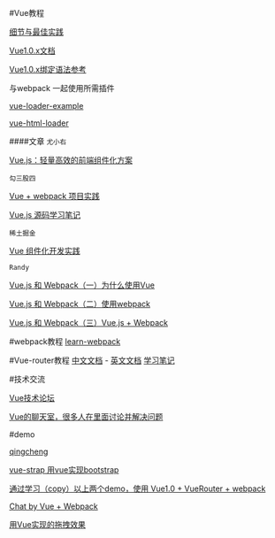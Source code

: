 #Vue教程

[细节与最佳实践](http://vuejs.org/guide/best-practices.html)

[Vue1.0.x文档](http://vuejs.org/)

[Vue1.0.x绑定语法参考](https://github.com/vuejs/vue/issues/1325)

与webpack 一起使用所需插件

[vue-loader-example](https://github.com/vuejs/vue-loader-example)

[vue-html-loader](https://github.com/vuejs/vue-html-loader)

####文章
`尤小右`

[Vue.js：轻量高效的前端组件化方案](http://www.csdn.net/article/1970-01-01/2825439)

`勾三股四`

[Vue + webpack 项目实践](http://jiongks.name/blog/just-vue/)

[Vue.js 源码学习笔记](http://jiongks.name/blog/vue-code-review/)

`稀土掘金`

[Vue 组件化开发实践](http://ftandy.github.io/2015/09/05/vue/)

`Randy`

[Vue.js 和 Webpack（一）为什么使用Vue](http://djyde.github.io/2015/08/29/vuejs-and-webpack-1.html)

[Vue.js 和 Webpack（二）使用webpack](http://djyde.github.io/2015/08/30/vuejs-and-webpack-2.html)

[Vue.js 和 Webpack（三）Vue.js + Webpack](http://djyde.github.io/2015/08/31/vuejs-and-webpack-3.html)

#webpack教程
[learn-webpack](http://vingojw.github.io/2015/08/19/learn-webpack/)

#Vue-router教程
[中文文档](http://vuejs.github.io/vue-router/zh-cn/index.html) - [英文文档](http://vuejs.github.io/vue-router/en/index.html)
[学习笔记](https://github.com/vingojw/learn-vue-router)

#技术交流

[Vue技术论坛](http://forum.vuejs.org/)

[Vue的聊天室，很多人在里面讨论并解决问题](https://gitter.im/vuejs/vue)

#demo

[qingcheng](https://github.com/zerqu/qingcheng)

[vue-strap 用vue实现bootstrap](https://github.com/yuche/vue-strap)

[通过学习（copy）以上两个demo，使用 Vue1.0 + VueRouter + webpack](https://github.com/vingojw/vue-vueRoute-webpack)

[Chat by Vue + Webpack](https://github.com/Coffcer/vue-chat)

[用Vue实现的拖拽效果](http://jsfiddle.net/lain8dono/mrnyf79e/)